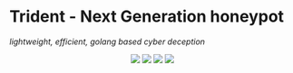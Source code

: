 
# Trident - Next Generation honeypot

_lightweight, efficient, golang based cyber deception_

<p align="center">
<!-- Go report card -->
<a href="https://goreportcard.com/report/github.com/epyklab/trident/agent"><img src="https://goreportcard.com/badge/github.com/epyklab/agent"></a>
<a href="https://goreportcard.com/report/github.com/epyklab/trident/server"><img src="https://goreportcard.com/badge/github.com/epyklab/server"></a>
<!-- Current Release -->
<a href="https://github.com/epyklab/trident/releases"><img src="https://img.shields.io/github/release/epyklab/trident"></a>
<a href="https://choosealicense.com/licenses/mit/"><img src="https://img.shields.io/badge/License-MIT-green.svg"></a>
</p>

